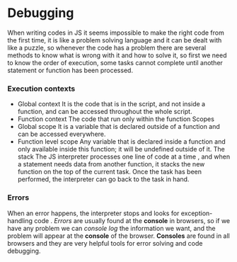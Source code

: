 # Debugging
When writing codes in JS it seems impossible to make the right code from the first time, it is like a problem solving language and it can be dealt with like a puzzle, so whenever the code has a problem there are several methods to know what is wrong with it and how to solve it, so first we need to know the order of execution, some tasks cannot complete until another statement or function has been processed.
### Execution contexts 
* Global context 
It is the code that is in the script, and not inside a function, and can be accessed throughout the whole script.
* Function context 
The code that run only within the function
Scopes
* Global scope
It is a variable that is declared outside of a function and can be accessed everywhere.
* Function level scope
Any variable that is declared inside a function and only available inside this function; it will be undefined outside of it. 
The stack
The JS interpreter processes one line of code at a time , and when a statement needs data from another function, it stacks the new function on the top of the current task.
Once the task has been performed, the interpreter can go back to the task in hand.
### Errors
When an error happens, the interpreter stops and looks for exception-handling code .
*Errors* are usually found at the **console** in browsers, so if we have any problem we can *console log* the information we want, and the problem will appear at the **console** of the browser. 
**Consoles** are found in all browsers and they are very helpful tools for error solving and code debugging.
